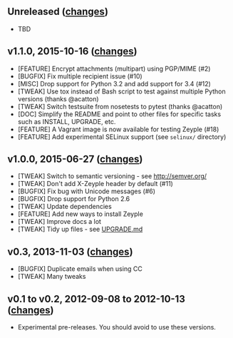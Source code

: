 ## Unreleased ([changes](https://github.com/infertux/zeyple/compare/v1.1.0...master))

  * TBD

## v1.1.0, 2015-10-16 ([changes](https://github.com/infertux/zeyple/compare/v1.0.0...v1.1.0))

  * [FEATURE] Encrypt attachments (multipart) using PGP/MIME (#2)
  * [BUGFIX]  Fix multiple recipient issue (#10)
  * [MISC]    Drop support for Python 3.2 and add support for 3.4 (#12)
  * [TWEAK]   Use tox instead of Bash script to test against multiple Python versions (thanks @acatton)
  * [TWEAK]   Switch testsuite from nosetests to pytest (thanks @acatton)
  * [DOC]     Simplify the README and point to other files for specific tasks such as INSTALL, UPGRADE, etc.
  * [FEATURE] A Vagrant image is now available for testing Zeyple (#18)
  * [FEATURE] Add experimental SELinux support (see `selinux/` directory)

## v1.0.0, 2015-06-27 ([changes](https://github.com/infertux/zeyple/compare/v0.3...v1.0.0))

  * [TWEAK]   Switch to semantic versioning - see http://semver.org/
  * [TWEAK]   Don't add X-Zeyple header by default (#11)
  * [BUGFIX]  Fix bug with Unicode messages (#6)
  * [BUGFIX]  Drop support for Python 2.6
  * [TWEAK]   Update dependencies
  * [FEATURE] Add new ways to install Zeyple
  * [TWEAK]   Improve docs a lot
  * [TWEAK]   Tidy up files - see [UPGRADE.md](UPGRADE.md)

## v0.3, 2013-11-03 ([changes](https://github.com/infertux/zeyple/compare/v0.2...v0.3))

  * [BUGFIX] Duplicate emails when using CC
  * [TWEAK]  Many tweaks

## v0.1 to v0.2, 2012-09-08 to 2012-10-13 ([changes](https://github.com/infertux/zeyple/compare/v0.1...v0.2))

  * Experimental pre-releases. You should avoid to use these versions.


